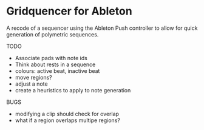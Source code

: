 Gridquencer for Ableton
=======================

A recode of a sequencer using the Ableton Push controller to allow for quick generation of polymetric sequences. 




TODO
  - Associate pads with note ids
  - Think about rests in a sequence 
  - colours: active beat, inactive beat
  - move regions? 
  - adjust a note
  - create a heuristics to apply to note generation


BUGS
  - modifying a clip should check for overlap
  - what if a region overlaps multipe regions?

